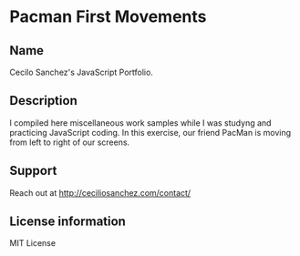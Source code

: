 # Pacman First Movements


## Name

Cecilo Sanchez's JavaScript Portfolio.

## Description

I compiled here miscellaneous work samples while I was studyng and practicing JavaScript coding. In this exercise, our friend PacMan is moving from left to right of our screens.

## Support

Reach out at http://ceciliosanchez.com/contact/

## License information

MIT License
